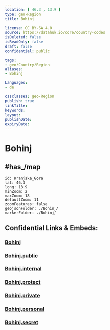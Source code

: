 ```yaml
---
location: [ 46.3 , 13.9 ] 
type: geo-Region
title: Bohinj

license: CC BY-SA 4.0
source: https://datahub.io/core/country-codes
isDeleted: false
isReadOnly: false
draft: false
confidential: public

tags:
- geo/Country/Region
aliases:
- Bohinj

Languages:
- de

cssclasses: geo-Region
publish: true
linkTitle: 
keywords: 
layout: 
publishDate: 
expiryDate: 
---
```


# Bohinj


## #has_/map 

```leaflet
id: Kranjska_Gora
lat: 46.3
long: 13.9
minZoom: 2 
maxZoom: 18
defaultZoom: 11
zoomFeatures: false 
geojsonFolder: ./Bohinj/
markerFolder: ./Bohinj/
```


## Confidential Links & Embeds: 

### [Bohinj](/_Standards/Earth/Continent/Europe/Europe~Central/Slovenia/Regions~Slovenia/Gorenjska/counties~Gorenjska/Bohinj.md) 

### [Bohinj.public](/_public/Earth/Continent/Europe/Europe~Central/Slovenia/Regions~Slovenia/Gorenjska/counties~Gorenjska/Bohinj.public.md) 

### [Bohinj.internal](/_internal/Earth/Continent/Europe/Europe~Central/Slovenia/Regions~Slovenia/Gorenjska/counties~Gorenjska/Bohinj.internal.md) 

### [Bohinj.protect](/_protect/Earth/Continent/Europe/Europe~Central/Slovenia/Regions~Slovenia/Gorenjska/counties~Gorenjska/Bohinj.protect.md) 

### [Bohinj.private](/_private/Earth/Continent/Europe/Europe~Central/Slovenia/Regions~Slovenia/Gorenjska/counties~Gorenjska/Bohinj.private.md) 

### [Bohinj.personal](/_personal/Earth/Continent/Europe/Europe~Central/Slovenia/Regions~Slovenia/Gorenjska/counties~Gorenjska/Bohinj.personal.md) 

### [Bohinj.secret](/_secret/Earth/Continent/Europe/Europe~Central/Slovenia/Regions~Slovenia/Gorenjska/counties~Gorenjska/Bohinj.secret.md)

